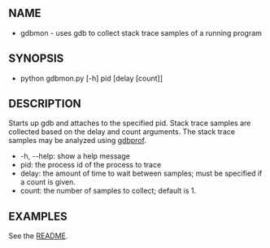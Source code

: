 ## NAME
* gdbmon - uses gdb to collect stack trace samples of a running program

## SYNOPSIS
* python gdbmon.py [-h] pid [delay [count]]

## DESCRIPTION

Starts up gdb and attaches to the specified pid. Stack trace samples
are collected based on the delay and count arguments. The stack trace
samples may be analyzed using [gdbprof](gdbprof.md).

* -h, --help: show a help message
* pid: the process id of the process to trace
* delay: the amount of time to wait between samples; must be specified if a count is given.
* count: the number of samples to collect; default is 1.

## EXAMPLES

See the [README](README.md).
